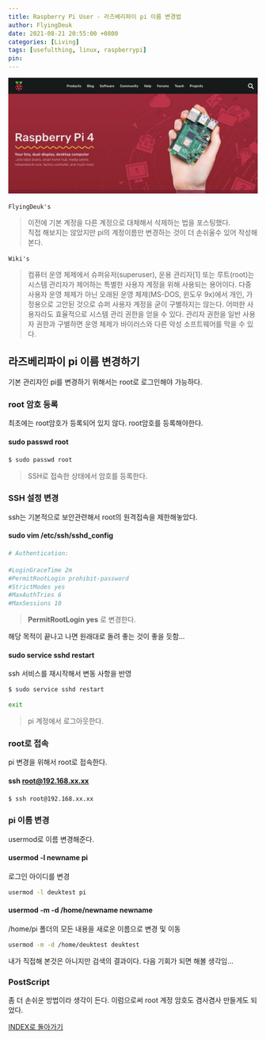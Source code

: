 ```yaml
---
title: Raspberry Pi User - 라즈베리파이 pi 이름 변경법
author: FlyingDeuk
date: 2021-08-21 20:55:00 +0800
categories: [Living]
tags: [usefulthing, linux, raspberrypi]
pin:
---
```


![pi](/img/living/pi/pi.jpg)

`FlyingDeuk's`
> 이전에 기본 계정을 다른 계정으로 대체해서 삭제하는 법을 포스팅했다. <br>
직접 해보지는 않았지만 pi의 계정이름만 변경하는 것이 더 손쉬울수 있어 작성해본다.

`Wiki's`
>컴퓨터 운영 체제에서 슈퍼유저(superuser), 운용 관리자[1] 또는 루트(root)는 시스템 관리자가 제어하는 특별한 사용자 계정을 위해 사용되는 용어이다. 다중 사용자 운영 체제가 아닌 오래된 운영 체제(MS-DOS, 윈도우 9x)에서 개인, 가정용으로 고안된 것으로 슈퍼 사용자 계정을 굳이 구별하지는 않는다. 어떠한 사용자라도 효율적으로 시스템 관리 권한을 얻을 수 있다. 관리자 권한을 일반 사용자 권한과 구별하면 운영 체제가 바이러스와 다른 악성 소프트웨어를 막을 수 있다.

## 라즈베리파이 pi 이름 변경하기
기본 관리자인 pi를 변경하기 위해서는 root로 로그인해야 가능하다.
### root 암호 등록
최초에는 root암호가 등록되어 있지 않다. root암호를 등록해야한다.
#### sudo passwd root
```bash
$ sudo passwd root
```
>SSH로 접속한 상태에서 암호를 등록한다.

### SSH 설정 변경
ssh는 기본적으로 보안관련해서 root의 원격접속을 제한해놓았다.

#### sudo vim /etc/ssh/sshd_config

```bash
# Authentication:

#LoginGraceTime 2m
#PermitRootLogin prohibit-password
#StrictModes yes
#MaxAuthTries 6
#MaxSessions 10
```
>**PermitRootLogin yes** 로 변경한다.

해당 목적이 끝나고 나면 원래대로 돌려 좋는 것이 좋을 듯함...

#### sudo service sshd restart
ssh 서비스를 재시작해서 변동 사항을 반영
```bash
$ sudo service sshd restart
```
```bash
exit
```
>pi 계정에서 로그아웃한다.

### root로 접속
pi 변경을 위해서 root로 접속한다.
#### ssh root@192.168.xx.xx
```bash
$ ssh root@192.168.xx.xx
```

### pi 이름 변경
usermod로 이름 변경해준다.
#### usermod -l newname pi
로그인 아이디를 변경
```bash
usermod -l deuktest pi
```
#### usermod -m -d /home/newname newname
/home/pi 폴더의 모든 내용을 새로운 이름으로 변경 및 이동
```bash
usermod -m -d /home/deuktest deuktest
```

내가 직접해 본것은 아니지만 검색의 결과이다. 다음 기회가 되면 해볼 생각임...

### PostScript
좀 더 손쉬운 방법이라 생각이 든다. 이럼으로써 root 계정 암호도 겸사겸사 만들게도 되었다.


[INDEX로 돌아가기](/posts/RaspberryPi/)
